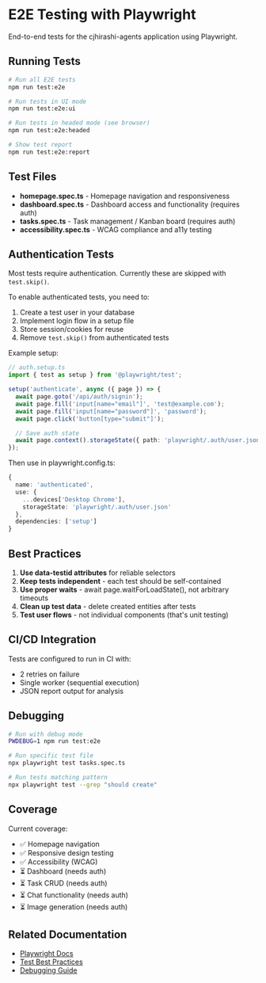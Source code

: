 # E2E Testing with Playwright

End-to-end tests for the cjhirashi-agents application using Playwright.

## Running Tests

```bash
# Run all E2E tests
npm run test:e2e

# Run tests in UI mode
npm run test:e2e:ui

# Run tests in headed mode (see browser)
npm run test:e2e:headed

# Show test report
npm run test:e2e:report
```

## Test Files

- **homepage.spec.ts** - Homepage navigation and responsiveness
- **dashboard.spec.ts** - Dashboard access and functionality (requires auth)
- **tasks.spec.ts** - Task management / Kanban board (requires auth)
- **accessibility.spec.ts** - WCAG compliance and a11y testing

## Authentication Tests

Most tests require authentication. Currently these are skipped with `test.skip()`.

To enable authenticated tests, you need to:

1. Create a test user in your database
2. Implement login flow in a setup file
3. Store session/cookies for reuse
4. Remove `test.skip()` from authenticated tests

Example setup:

```typescript
// auth.setup.ts
import { test as setup } from '@playwright/test';

setup('authenticate', async ({ page }) => {
  await page.goto('/api/auth/signin');
  await page.fill('input[name="email"]', 'test@example.com');
  await page.fill('input[name="password"]', 'password');
  await page.click('button[type="submit"]');

  // Save auth state
  await page.context().storageState({ path: 'playwright/.auth/user.json' });
});
```

Then use in playwright.config.ts:

```typescript
{
  name: 'authenticated',
  use: {
    ...devices['Desktop Chrome'],
    storageState: 'playwright/.auth/user.json'
  },
  dependencies: ['setup']
}
```

## Best Practices

1. **Use data-testid attributes** for reliable selectors
2. **Keep tests independent** - each test should be self-contained
3. **Use proper waits** - await page.waitForLoadState(), not arbitrary timeouts
4. **Clean up test data** - delete created entities after tests
5. **Test user flows** - not individual components (that's unit testing)

## CI/CD Integration

Tests are configured to run in CI with:
- 2 retries on failure
- Single worker (sequential execution)
- JSON report output for analysis

## Debugging

```bash
# Run with debug mode
PWDEBUG=1 npm run test:e2e

# Run specific test file
npx playwright test tasks.spec.ts

# Run tests matching pattern
npx playwright test --grep "should create"
```

## Coverage

Current coverage:
- ✅ Homepage navigation
- ✅ Responsive design testing
- ✅ Accessibility (WCAG)
- ⏳ Dashboard (needs auth)
- ⏳ Task CRUD (needs auth)
- ⏳ Chat functionality (needs auth)
- ⏳ Image generation (needs auth)

## Related Documentation

- [Playwright Docs](https://playwright.dev)
- [Test Best Practices](https://playwright.dev/docs/best-practices)
- [Debugging Guide](https://playwright.dev/docs/debug)
